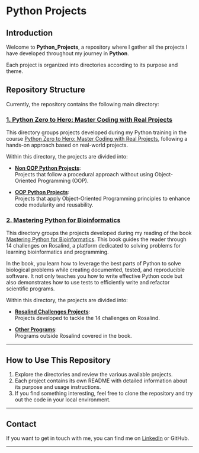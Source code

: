 # Python Projects

## Introduction
Welcome to **Python_Projects**, a repository where I gather all the projects I have developed throughout my journey in **Python**.

Each project is organized into directories according to its purpose and theme.

## Repository Structure

Currently, the repository contains the following main directory:

### [1. Python Zero to Hero: Master Coding with Real Projects](./Python_Zero_to_Hero-Master_Coding_with_Real_Projects/)
This directory groups projects developed during my Python training in the course [Python Zero to Hero: Master Coding with Real Projects](https://www.udemy.com/course/python-project-masterclass/), following a hands-on approach based on real-world projects.

Within this directory, the projects are divided into:

- **[Non OOP Python Projects](./Python_Zero_to_Hero-Master_Coding_with_Real_Projects/non_oop_python_projects/)**:  
  Projects that follow a procedural approach without using Object-Oriented Programming (OOP).  

- **[OOP Python Projects](./Python_Zero_to_Hero-Master_Coding_with_Real_Projects/OOP_python_projects/)**:  
  Projects that apply Object-Oriented Programming principles to enhance code modularity and reusability.  

### [2. Mastering Python for Bioinformatics](./Mastering_Python_for_Bioinformatics/)
This directory groups the projects developed during my reading of the book [Mastering Python for Bioinformatics](https://learning.oreilly.com/library/view/mastering-python-for/9781098100872/). This book guides the reader through 14 challenges on Rosalind, a platform dedicated to solving problems for learning bioinformatics and programming.

In the book, you learn how to leverage the best parts of Python to solve biological problems while creating documented, tested, and reproducible software. It not only teaches you how to write effective Python code but also demonstrates how to use tests to efficiently write and refactor scientific programs.

Within this directory, the projects are divided into:

- **[Rosalind Challenges Projects](./Mastering_Python_for_Bioinformatics/Rosalind_Challenges_Projects/)**:  
  Projects developed to tackle the 14 challenges on Rosalind.  

- **[Other Programs](./Mastering_Python_for_Bioinformatics/Other_Programs/)**:  
  Programs outside Rosalind covered in the book.
  
---

## How to Use This Repository

1. Explore the directories and review the various available projects.  
2. Each project contains its own README with detailed information about its purpose and usage instructions.  
3. If you find something interesting, feel free to clone the repository and try out the code in your local environment.

---

## Contact

If you want to get in touch with me, you can find me on [LinkedIn](https://www.linkedin.com/in/elias-korchi-meziani-4131b121b/) or GitHub.  

---
